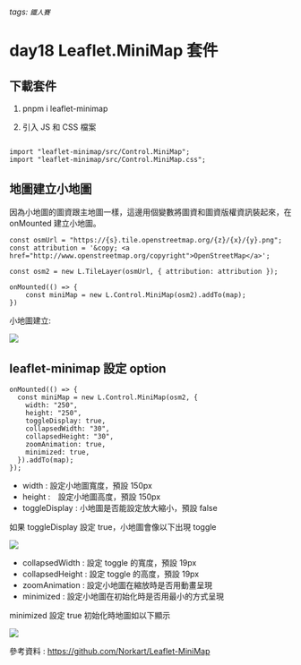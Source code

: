 ###### tags: `鐵人賽`

# day18 Leaflet.MiniMap 套件

## 下載套件

1. pnpm i leaflet-minimap

2. 引入 JS 和 CSS 檔案

```javascript!

import "leaflet-minimap/src/Control.MiniMap";
import "leaflet-minimap/src/Control.MiniMap.css";

```

## 地圖建立小地圖

因為小地圖的圖資跟主地圖一樣，這邊用個變數將圖資和圖資版權資訊裝起來，在 onMounted 建立小地圖。

```javascript!
const osmUrl = "https://{s}.tile.openstreetmap.org/{z}/{x}/{y}.png";
const attribution = '&copy; <a href="http://www.openstreetmap.org/copyright">OpenStreetMap</a>';

const osm2 = new L.TileLayer(osmUrl, { attribution: attribution });

onMounted(() => {
    const miniMap = new L.Control.MiniMap(osm2).addTo(map);
})

```

小地圖建立:

![](https://i.imgur.com/LkuJwX6.png)

## leaflet-minimap 設定 option

```javascript!
onMounted(() => {
  const miniMap = new L.Control.MiniMap(osm2, {
    width: "250",
    height: "250",
    toggleDisplay: true,
    collapsedWidth: "30",
    collapsedHeight: "30",
    zoomAnimation: true,
    minimized: true,
  }).addTo(map);
});

```

- width : 設定小地圖寬度，預設 150px
- height :　設定小地圖高度，預設 150px
- toggleDisplay : 小地圖是否能設定放大縮小，預設 false

如果 toggleDisplay 設定 true，小地圖會像以下出現 toggle

![](https://i.imgur.com/tz9RvmJ.png)

- collapsedWidth : 設定 toggle 的寬度，預設 19px
- collapsedHeight : 設定 toggle 的高度，預設 19px
- zoomAnimation : 設定小地圖在縮放時是否用動畫呈現
- minimized : 設定小地圖在初始化時是否用最小的方式呈現

minimized 設定 true 初始化時地圖如以下顯示

![](https://i.imgur.com/jutp5J2.png)

參考資料 :
https://github.com/Norkart/Leaflet-MiniMap

